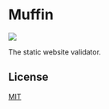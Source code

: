 # Muffin

![](https://raviqqe.s3.amazonaws.com/muffin/cute-icon.png)

The static website validator.

## License

[MIT](LICENSE)
